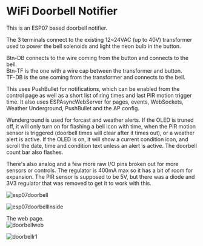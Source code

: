 # WiFi Doorbell Notifier

This is an ESP07 based doorbell notifier.  

The 3 terminals connect to the existing 12~24VAC (up to 40V) transformer used to power the bell solenoids and light the neon bulb in the button.  

Btn-DB connects to the wire coming from the button and connects to the bell.<br/>
Btn-TF is the one with a wire cap between the transformer and button.  <br/>
TF-DB is the one coming from the transformer and connects to the bell.<br/>

This uses PushBullet for notifications, which can be enabled from the control page as well as a short list of ring times and last PIR motion trigger time.  It also uses ESPAsyncWebServer for pages, events, WebSockets, Weather Underground, PushBullet and the AP config.  

Wunderground is used for forcast and weather alerts.  If the OLED is truned off, it will only turn on for flashing a bell icon with time, when the PIR motion sensor is triggered (doorbell times will clear after it times out), or a weather alert is active. If the OLED is on, it will show a current condition icon, and scroll the date, time and condition text unless an alert is active.  The doorbell count bar also flashes.  

There's also analog and a few more raw I/O pins broken out for more sensors or controls.  The regulator is 400mA max so it has a bit of room for expansion.  The PIR sensor is supposed to be 5V, but there was a diode and 3V3 regulator that was removed to get it to work with this.  

![esp07doorbell](http://www.curioustech.net/images/doorbell.jpg)  

![esp07doorbellInside](http://www.curioustech.net/images/db2.png)  

The web page.  
![doorbellweb](http://www.curioustech.net/images/doorbellweb2.png)  

![doorbellr1](http://www.curioustech.net/images/doorbellr1.jpg)  
